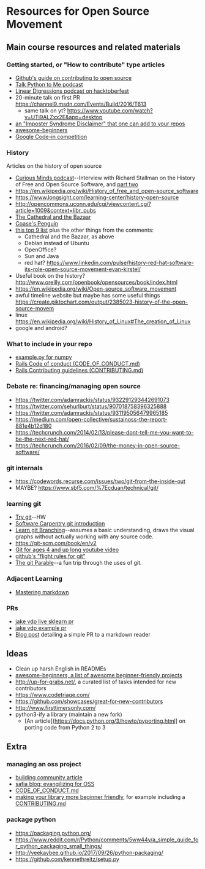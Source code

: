 # Resources for Open Source Movement

## Main course resources and related materials
### Getting started, or "How to contribute" type articles
* [Github's guide on contributing to open source](https://opensource.guide/how-to-contribute/)
* [Talk Python to Me podcast](https://overcast.fm/+EYZox6-iw)
* [Linear Digressions podcast on hacktoberfest](http://lineardigressions.com/episodes/2017/10/15/happy-hacktoberfest)
* 20-minute talk on first PR https://channel9.msdn.com/Events/Build/2016/T613
    * same talk on yt? https://www.youtube.com/watch?v=UTi9ALZxx2E&app=desktop
* [an "Imposter Syndrome Disclaimer" that one can add to your repos](https://github.com/adriennefriend/imposter-syndrome-disclaimer)
* [awesome-beginners](https://github.com/MunGell/awesome-for-beginners)
* [Google Code-in competition](https://opensource.googleblog.com/2017/09/announcing-google-code-in-2017.html)

### History
Articles on the history of open source
* [Curious Minds podcast](https://www.cmpod.net/history_of_open_source_pt1/)--Interview with Richard Stallman on the History of Free and Open Source Software, and [part two](https://www.cmpod.net/history-open-source-free-software-pt-2-w-special-guests-richard-stallman-tim-oreilly/)
* https://en.wikipedia.org/wiki/History_of_free_and_open-source_software
* https://www.longsight.com/learning-center/history-open-source
* http://opencommons.uconn.edu/cgi/viewcontent.cgi?article=1009&context=libr_pubs
* [The Cathedral and the Bazaar](http://www.catb.org/esr/writings/cathedral-bazaar/cathedral-bazaar/index.html)
* [Coase's Penguin](https://pdfs.semanticscholar.org/2798/c07f676531e4da9d1b3372c88c37457bd4af.pdf)
* [this top 9 list](http://royal.pingdom.com/2010/01/15/the-9-most-important-events-in-open-source-history/) plus the other things from the comments:
    * Cathedral and the Bazaar, as above
    * Debian instead of Ubuntu
    * OpenOffice?
    * Sun and Java
    * red hat? https://www.linkedin.com/pulse/history-red-hat-software-its-role-open-source-movement-evan-kirstel/
* Useful book on the history? http://www.oreilly.com/openbook/opensources/book/index.html
* https://en.wikipedia.org/wiki/Open-source_software_movement
* awful timeline website but maybe has some useful things https://create.piktochart.com/output/2385023-history-of-the-open-source-movem
* linux https://en.wikipedia.org/wiki/History_of_Linux#The_creation_of_Linux
* google and android?

### What to include in your repo
* [example.py for numpy](https://github.com/numpy/numpy/blob/master/doc/example.py)
* [Rails Code of conduct (CODE_OF_CONDUCT.md)](https://github.com/rails/rails/blob/master/CODE_OF_CONDUCT.md)
* [Rails Contributing guidelines (CONTRIBUTING.md)](https://github.com/rails/rails/blob/master/CONTRIBUTING.md)

### Debate re: financing/managing open source
* https://twitter.com/adamrackis/status/932291293442691073
* https://twitter.com/sehurlburt/status/907018758396325888
* https://twitter.com/adamrackis/status/931195056479965185
* https://medium.com/open-collective/sustainoss-the-report-881e4b12d180
* https://techcrunch.com/2014/02/13/please-dont-tell-me-you-want-to-be-the-next-red-hat/
* https://techcrunch.com/2016/02/09/the-money-in-open-source-software/

### git internals
* https://codewords.recurse.com/issues/two/git-from-the-inside-out
* MAYBE? https://www.sbf5.com/%7Ecduan/technical/git/

### learning git
* [Try git](https://try.github.io/levels/1/challenges/1)--HW
* [Software Carpentry git introduction](https://swcarpentry.github.io/git-novice/)
* [Learn git Branching](https://learngitbranching.js.org/)--assumes a basic understanding, draws the visual graphs without actually working with any source code.
* https://git-scm.com/book/en/v2
* [Git for ages 4 and up long youtube video](https://www.youtube.com/watch?v=1ffBJ4sVUb4)
* [github's "flight rules for git"](https://github.com/k88hudson/git-flight-rules/blob/master/README.md#flight-rules-for-git)
* [The git Parable](http://tom.preston-werner.com/2009/05/19/the-git-parable.html)--a fun trip through the uses of git.

### Adjacent Learning
* [Mastering markdown](https://guides.github.com/features/mastering-markdown/)

### PRs
* [jake vdp live sklearn pr](https://www.youtube.com/watch?v=1kA7oD7ftsM&feature=youtu.be#t=1m40s)
* [jake vdp example pr](https://www.youtube.com/watch?v=rgbCcBNZcdQ)
* [Blog post](http://www.hanselman.com/blog/GetInvolvedInOpenSourceTodayHowToContributeAPatchToAGitHubHostedOpenSourceProjectLikeCode52.aspx) detailing a simple PR to a markdown reader

## Ideas
* Clean up harsh English in READMEs
* [awesome-beginners, a list of awesome beginner-friendly projects](https://github.com/MunGell/awesome-for-beginners)
* http://up-for-grabs.net/, a curated list of tasks intended for new contributors
* https://www.codetriage.com/
* https://github.com/showcases/great-for-new-contributors
* http://www.firsttimersonly.com/
* python3-ify a library (maintain a new fork)
   * [An article[(https://docs.python.org/3/howto/pyporting.html] on porting code from Python 2 to 3

## Extra

### managing an oss project
* [building community article](https://opensource.guide/building-community/)
* [safia blog: evangilizing for OSS](https://blog.safia.rocks/post/166949604104/evangelizing-for-open-source)
* [CODE_OF_CONDUCT.md](https://www.contributor-covenant.org/)
* [making your library more beginner friendly](https://blog.kentcdodds.com/first-timers-only-78281ea47455), for example including a [CONTRIBUTING.md](https://github.com/formly-js/angular-formly/blob/master/CONTRIBUTING.md)

### package python
* https://packaging.python.org/
* https://www.reddit.com/r/Python/comments/5ww44y/a_simple_guide_for_python_packaging_small_things/
* http://veekaybee.github.io/2017/09/26/python-packaging/
* https://github.com/kennethreitz/setup.py
